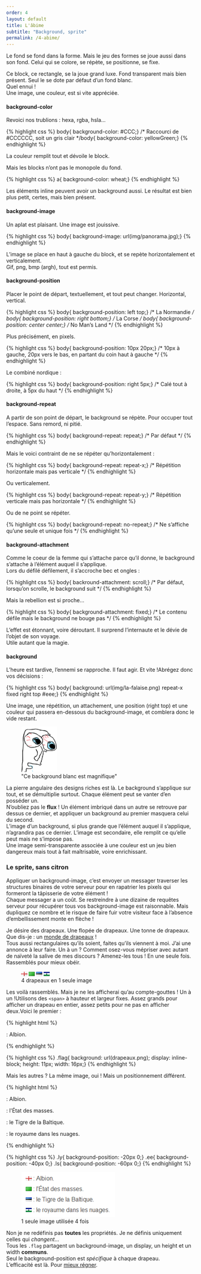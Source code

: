 ```yaml
---
order: 4
layout: default
title: L'âbime
subtitle: "Background, sprite"
permalink: /4-abime/
---
```


Le fond se fond dans la forme. Mais le jeu des formes se joue aussi dans son fond. Celui qui se colore, se répète, se positionne, se fixe.

Ce block, ce rectangle, se la joue grand luxe. Fond transparent mais bien présent. Seul le <body> se dote par défaut d’un fond blanc.  
Quel ennui !  
Une image, une couleur, est si vite appréciée.

#### background-color

Revoici nos trublions : hexa, rgba, hsla...

{% highlight css %}
body{ background-color: #CCC;} /* Raccourci de #CCCCCC, soit un gris clair */body{ background-color: yellowGreen;}
{% endhighlight %}

La couleur remplit tout et dévoile le block.

Mais les blocks n’ont pas le monopole du fond.

{% highlight css %}
a{ background-color: wheat;}
{% endhighlight %}

Les éléments inline peuvent avoir un background aussi. Le résultat est bien plus petit, certes, mais bien présent.

#### background-image

Un aplat est plaisant. Une image est jouissive.

{% highlight css %}
body{ background-image: url(img/panorama.jpg);}
{% endhighlight %}

L’image se place en haut à gauche du block, et se repète horizontalement et verticalement.  
Gif, png, bmp (argh), tout est permis.

#### background-position

Placer le point de départ, textuellement, et tout peut changer. Horizontal, vertical.

{% highlight css %}
body{ background-position: left top;} /* La Normandie */
body{ background-position: right bottom;} /* La Corse */
body{ background-position: center center;} /* No Man’s Land */
{% endhighlight %}

Plus précisément, en pixels.

{% highlight css %}
body{ background-position: 10px 20px;} /* 10px à gauche, 20px vers le bas, en partant du coin haut à gauche */
{% endhighlight %}

Le combiné nordique :

{% highlight css %}
body{ background-position: right 5px;} /* Calé tout à droite, à 5px du haut */
{% endhighlight %}

#### background-repeat

A partir de son point de départ, le background se répète. Pour occuper tout l’espace. Sans remord, ni pitié.

{% highlight css %}
body{ background-repeat: repeat;} /* Par défaut */
{% endhighlight %}

Mais le voici contraint de ne se répéter qu’horizontalement :

{% highlight css %}
body{ background-repeat: repeat-x;} /* Répétition horizontale mais pas verticale */
{% endhighlight %}

Ou verticalement.

{% highlight css %}
body{ background-repeat: repeat-y;} /* Répétition verticale mais pas horizontale */
{% endhighlight %}

Ou de ne point se répéter.

{% highlight css %}
body{ background-repeat: no-repeat;} /* Ne s’affiche qu’une seule et unique fois */
{% endhighlight %}

#### background-attachment

Comme le coeur de la femme qui s’attache parce qu’il donne, le background s’attache à l’élément auquel il s’applique.  
Lors du défilé défilement, il s’accroche bec et ongles :

{% highlight css %}
body{ backround-attachment: scroll;} /* Par défaut, lorsqu’on scrolle, le background suit */
{% endhighlight %}

Mais la rebellion est si proche...

{% highlight css %}
body{ background-attachment: fixed;} /* Le contenu défile mais le background ne bouge pas */
{% endhighlight %}

L’effet est étonnant, voire déroutant. Il surprend l’internaute et le dévie de l’objet de son voyage.  
Utile autant que la magie.

#### background

L’heure est tardive, l’ennemi se rapproche. Il faut agir. Et vite !Abrégez donc vos décisions :

{% highlight css %}
body{ background: url(img/la-falaise.png) repeat-x fixed right top #eee;}
{% endhighlight %}

Une image, une répétition, un attachement, une position (right top) et une couleur qui passera en-dessous du background-image, et comblera donc le vide restant.

<figure class="image">
  <img height="120" src="/images/Milk.png" alt="Whaou">
  <figcaption>"Ce background blanc est magnifique"</figcaption>
</figure>

La pierre angulaire des designs riches est là. Le background s’applique sur tout, et se démultiplie surtout. Chaque élément peut se vanter d’en posséder un.  
N’oubliez pas le **flux** ! Un élément imbriqué dans un autre se retrouve par dessus ce dernier, et appliquer un background au premier masquera celui du second.  
L’image d’un background, si plus grande que l’élément auquel il s’applique, n’agrandira pas ce dernier. L’image est secondaire, elle remplit ce qu’elle peut mais ne s’impose pas.  
Une image semi-transparente associée à une couleur est un jeu bien dangereux mais tout à fait maîtrisable, voire enrichissant.

### Le sprite, sans citron

Appliquer un background-image, c’est envoyer un messager traverser les structures binaires de votre serveur pour en rapatrier les pixels qui formeront la tâpisserie de votre élément !  
Chaque messager a un coût. Se restreindre à une dizaine de requêtes serveur pour récupérer tous vos background-image est raisonnable. Mais dupliquez ce nombre et le risque de faire fuir votre visiteur face à l’absence d’embellissement monte en flèche !

Je désire des drapeaux. Une flopée de drapeaux. Une tonne de drapeaux. Que dis-je : un [monde de drapeaux](http://www.famfamfam.com/lab/icons/flags/) !  
Tous aussi rectangulaires qu’ils soient, faites qu’ils viennent à moi. J’ai une annonce à leur faire. Un à un ? Comment osez-vous mépriser avec autant de naïveté la salive de mes discours ? Amenez-les tous ! En une seule fois. Rassemblés pour mieux obéir.

<figure class="image">
  <img src="/images/drapeaux.png" alt="Drapeaux, drapeaux !">
  <figcaption>4 drapeaux en 1 seule image</figcaption>
</figure>

Les voilà rassemblés. Mais je ne les afficherai qu’au compte-gouttes ! Un à un !Utilisons des `<span>` à hauteur et largeur fixes. Assez grands pour afficher un drapeau en entier, assez petits pour ne pas en afficher deux.Voici le premier :

{% highlight html %}
<div>
  <p><span class="flag en"></p></span> : Albion.</p>
</div>
{% endhighlight %}

{% highlight css %}
.flag{ background: url(drapeaux.png); display: inline-block; height: 11px; width: 16px;}
{% endhighlight %}

Mais les autres ? La même image, oui ! Mais un positionnement différent.

{% highlight html %}
<div>
  <p><span class="flag en"></span> : Albion.</p>
  <p><span class="flag ly"></span> : l'État des masses.</p>
  <p><span class="flag ee"></span> : le Tigre de la Baltique.</p>
  <p><span class="flag ls"></span> : le royaume dans les nuages.</p>
</div>
{% endhighlight %}

{% highlight css %}
.ly{ background-position: -20px 0;}
.ee{ background-position: -40px 0;}
.ls{ background-position: -60px 0;}
{% endhighlight %}

<figure class="image">
  <img src="/images/pays.png" alt="Pays, pays !">
  <figcaption>1 seule image utilisée 4 fois</figcaption>
</figure>

Non je ne redéfinis pas **toutes** les propriétés. Je ne définis uniquement celles qui _changent_...  
Tous les `.flag` partagent un background-image, un display, un height et un width **communs**.  
Seul le background-position est _spécifique_ à chaque drapeau.  
L’efficacité est là. Pour [mieux régner](/5-dimension).
